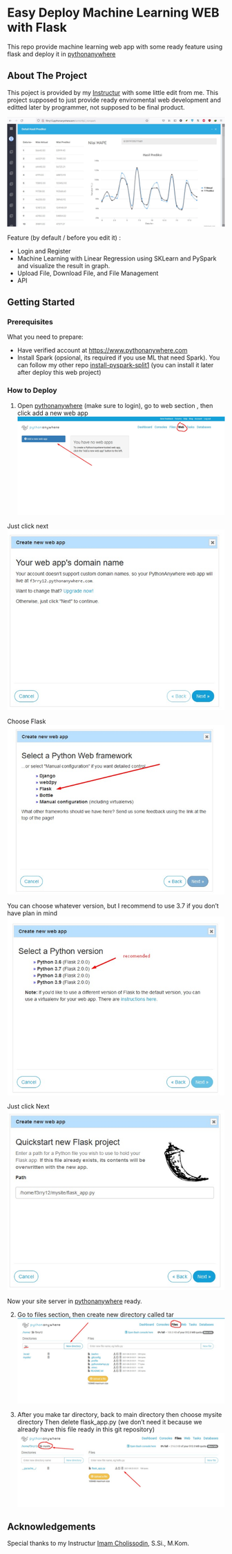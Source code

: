 # Easy Deploy Machine Learning WEB with Flask
This repo provide machine learning web app with some ready feature using flask and deploy it in [pythonanywhere](https://www.pythonanywhere.com)

## About The Project
This poject is provided by my [Instructur](https://github.com/imamcs19/FGA-Big-Data-Using-Python-Filkom-x-Mipa-UB-2021) with some little edit from me. This project supposed to just provide ready enviromental web development and editted later by programmer, not supposed to be final product.

![feature](https://github.com/f3rry12/EasyDeployFlask/blob/main/readMeAsset/provide1.jpg)

Feature (by default / before you edit it) :
* Login and Register
* Machine Learning with Linear Regression using SKLearn and PySpark and visualize the result in graph.
* Upload File, Download File, and File Management
* API


## Getting Started
### Prerequisites

What you need to prepare:
* Have verified account at https://www.pythonanywhere.com
* Install Spark (opsional, its required if you use ML that need Spark). You can follow my other repo  [install-pyspark-split1](https://github.com/f3rry12/install-pyspark-split1) (you can install it later after deploy this web project)

### How to Deploy

1. Open [pythonanywhere](https://www.pythonanywhere.com) (make sure to login), go to web section , then click add a new web app
![ss1](https://github.com/f3rry12/EasyDeployFlask/blob/main/readMeAsset/ss1.jpg)

  Just click next <br>
![ss2](https://github.com/f3rry12/EasyDeployFlask/blob/main/readMeAsset/ss2.jpg)

  Choose Flask <br>
![ss3](https://github.com/f3rry12/EasyDeployFlask/blob/main/readMeAsset/ss3.jpg)

  You can choose whatever version, but I recommend to use 3.7 if you don’t have plan in mind
![ss3k5](https://github.com/f3rry12/EasyDeployFlask/blob/main/readMeAsset/ss3_5.jpg)

  Just click Next <br>
![ss4](https://github.com/f3rry12/EasyDeployFlask/blob/main/readMeAsset/ss4.jpg)

Now your site server in [pythonanywhere](https://www.pythonanywhere.com) ready.

2. Go to files section, then create new directory called tar
![ss5](https://github.com/f3rry12/EasyDeployFlask/blob/main/readMeAsset/ss5.jpg)

3. After you make tar directory, back to main directory then choose mysite directory
   Then delete flask_app.py (we don’t need it because we already have this file ready in this git repository)
![ss6](https://github.com/f3rry12/EasyDeployFlask/blob/main/readMeAsset/ss6.jpg)

## Acknowledgements
Special thanks to my Instructur [Imam Cholissodin](https://github.com/imamcs19), S.Si., M.Kom.

